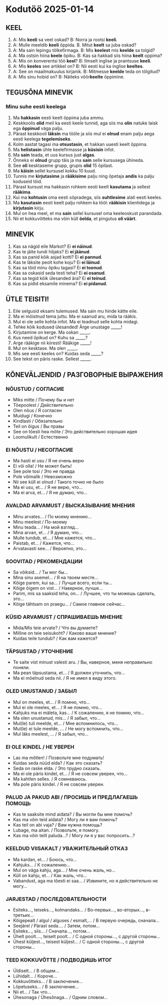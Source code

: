 # Kodutöö 2025-01-14

## KEEL

1. A: Mis **keeli** sa veel oskad? B: Norra ja rootsi **keeli**.
2. A: Mulle meeldib **keeli** õppida. B. Mitut **keelt** sa juba oskad?
3. A: Ma sain lepingu tõlkefirmaga. B: Mis **keelest** mis **keelde** sa tolgid?
4. A: Ma ostsin hiina **keele** õpiku. B: Kas sa hakkad siis hiina **keelt** орріmа?
5. A: Mis on konverentsi töö **keel**? B: Ilmselt inglise ja prantsuse **keeli**.
6. A: Mis **keeles** see artikkel on? B: Nii eesti kui ka inglise **keeltes**.
7. A: See on maailmakuulus kirjanik. B: Mitmesse **keelde** teda on tõlgitud?
8. A: Mis sinu hobid on? B: Näiteks võõr**keelte** õppimine.


## TEGUSÕNA MINEVIK

### Minu suhe eesti keelega

1. Ma **hakkasin** eesti keelt õppima juba ammu. 
2. Keskkoolis **olid** meil ka eesti keele tunnid, aga siis ma **olin** natuke laisk ega **õppinud** väga palju. 
3. Pärast keskkooli **läksin** ma tööle ja siis mul ei **olnud** enam palju aega eesti keelega **tegelemiseks**.
4. Kolm aastat tagasi ma **otsustasin**, et hakkan uuesti keelt õppima.
5. Ma **helistasin** ühte keelefirmasse ja **küsisin** infot.
6. Ma **sain** teada, et uus kursus just **algas**. 
7. Õnneks ei **olnud** grupp täis ja ma **sain** selle kursusega ühineda.
8. See **oli** kesktaseme grupp, grupis **olid** 15 õpilast.
9. Ma **käisin** sellel kursusel kokku 10 kuud.
10. Tunnis me **kirjutasime** ja **rääkisime** palju ning õpetaja **andis** ka palju koduseid töid.
11. Pärast kursust ma hakkasin rohkem eesti keelt **kasutama** ja sellest **rääkima**.
12. Kui ma **kohtusin** oma eesti sõpradega, siis **suhtlesime** alati eesti keeles.
13. Ma **kasutasin** eesti keelt palju rohkem ka tööl: **rääkisin** klientidega ja **kirjutasin** kirju.
14. Mul on hea meel, et ma **sain** sellel kursusel oma keeleoskust parandada. 
15. Nii et kokkuvõtteks ma võin küll **öelda**, et pingutus **oli väärt**.


## MINEVIK

1. Kas sa nägid eile Markot? Ei **ei näinud**.
2. Kas te jäite tundi hiljaks? Ei **ei jäänud**.
3. Kas sa panid kõik asjad kotti? Ei **ei pannud**.
4. Kas te läksite peolt kohe koju? Ei **ei läinud**.
5. Kas sa tõid minu õpiku tagasi? Ei **ei toonud**.
6. Kas sa oskasid seda testi teha? Ei **ei osanud**. 
7. Kas sa tegid kõik ülesanded ära? Ei **ei teinud**.
8. Kas sa pidid eksamile minema? Ei **ei pidanud**.


## ÜTLE TEISITI!

1. Eile selgusid eksami tulemused. Ma sain mu hinde kätte eile. 
2. Ma ei mõistnud tema juttu. Ma ei saanud aru, mida ta rääkis.
3. Mul ei ole selle kohta infot. Ma ei teadnud selle kohta midagi.
4. Tehke kõik kodused ülesanded! Ärge unustage _____!
5. Kirjutamine on kerge. Ma oskan _____.
6. Kus need õpikud on? Kuhu sa _____?
7. Arge rääkige nii kiiresti! Rääkige _____!
8. Mul on kesktase. Ma olen _____.
9. Mis see eesti keeles on? Kuidas seda _____?
10. See tekst on päris raske. Sellest _____.


## KÕNEVÄLJENDID / РАЗГОВОРНЫЕ ВЫРАЖЕНИЯ

### NÕUSTUD / СОГЛАСИЕ

- Miks mitte / Почему бы и нет
- Tõepoolest / Действительно
- Olen nõus / Я согласен
- Muidugi / Конечно
- Kindlasti / Обязательно
- Teil on õigus / Вы правы
- See on tõesti hea mõte / Это действительно хорошая идея
- Loomulikult / Естественно

### EI NÕUSTU / НЕСОГЛАСИЕ

- Ma hasti ei usu / Я не очень верю
- Ei või olla! / Не может быть!
- See pole tosi / Это не правда
- Pole võimalik / Невозможно
- Nii see küll ei olnud / Такого точно не было
- Ma ei usu, et... / Я не верю, что...
- Ma ei arva, et... / Я не думаю, что...

### AVALDAD ARVAMUST / ВЫСКАЗЫВАНИЕ МНЕНИЯ

- Minu arvates... / По моему мнению...
- Minu meelest / По-моему
- Minu teada... / На мой взгляд...
- Mina arvan, et... / Я думаю, что...
- Mulle tundub, et... / Мне кажется, что...
- Paistab, et... / Кажется, что...
- Arvatavasti see... / Вероятно, это...

### SOOVITAD / РЕКОМЕНДАЦИИ

- Sa võiksid... / Ты мог бы...
- Mina sinu asemel... / Я на твоем месте...
- Kõige parem, kui sa... / Лучше всего, если ты...
- Kõige õigem on vist... / Наверное, лучше...
- Parim, mis sa saaksid teha, on... / Лучшее, что ты можешь сделать, это...
- Kõige tähtsam on praegu... / Самое главное сейчас...

### KÜSID ARVAMUST / СПРАШИВАЕШЬ МНЕНИЕ

- Mida/Mis teie arvate? / Что вы думаете?
- Milline on teie seisukoht? / Каково ваше мнение?
- Kuidas teile tundub? / Как вам кажется?

### TÄPSUSTAD / УТОЧНЕНИЕ

- Te saite vist minust valesti aru. / Вы, наверное, меня неправильно поняли.
- Ma pean täpsustama, et... / Я должен уточнить, что...
- Ma ei mõelnud seda nii. / Я не имел в виду этого.

### OLED UNUSTANUD / ЗАБЫЛ

- Mul on meeles, et... / Я помню, что...
- Mul ei ole meeles, et... / Я не помню, что...
- Kahjuks ma ei mäleta, kas... / К сожалению, я не помню, что...
- Ma olen unustanud, mis... / Я забыл, что...
- Mul(le) tuli meelde, et... / Мне вспомнилось, что...
- Mul(le) ei tule meelde, ... / Не могу вспомнить, что...
- Mul läks meelest, ... / Я забыл, что...

### EI OLE KINDEL / НЕ УВЕРЕН

- Las ma mõtlen! / Позвольте мне подумать!
- Kuidas seda nüüd elda? / Как это сказать?
- Seda on raske elda. / Это трудно сказать.
- Ma ei ole päris kindel, et... / Я не совсем уверен, что...
- Ma kahtlen selles. / Я сомневаюсь.
- Ma pole päris kindel. / Я не совсем уверен.

### PALUD JA PAKUD ABI / ПРОСИШЬ И ПРЕДЛАГАЕШЬ ПОМОЩЬ

- Kas te saaksite mind aidata? / Вы могли бы мне помочь?
- Kas ma võin teid aidata? / Могу ли я вам помочь?
- Kas teil on abi vaja? / Вам нужна помощь?
- Lubage, ma aitan. / Позвольте, я помогу.
- Kas ma võin teilt paluda...? / Могу ли я у вас попросить...?

### KEELDUD VIISAKALT / УВАЖИТЕЛЬНЫЙ ОТКАЗ

- Ma kardan, et... / Боюсь, что...
- Kahjuks... / К сожалению...
- Mul on väga kahju, aga... / Мне очень жаль, но...
- Küll on kahju, et... / Как жаль, что...
- Vabandust, aga ma tõesti ei saa... / Извините, но я действительно не могу...

### JARJESTAD / ПОСЛЕДОВАТЕЛЬНОСТИ

- Esiteks..., teiseks..., kolmandaks... / Во-первых..., во-вторых..., в-третьих...
- Kõigepealt / algul / alguses / esmalt,... / В первую очередь, сначала...
- Seejärel / Pärast seda.... / Затем, потом... 
- Esiteks..., siis... / Сначала..., потом...
- Ühelt poolt...., teiselt poolt... / С одной стороны..., с другой стороны...
- Ühest küljest..., teisest küljest... / С одной стороны..., с другой стороны...

### TEED KOKKUVÕTTE / ПОДВОДИШЬ ИТОГ

- Üldiselt... / В общем...
- Lühidalt... / Короче...
- Kokkuvõtteks... / В заключение...
- Lõpetuseks... / В заключение...
- Nii et... / Так что...
- Ühesonaga / Ühesõnaga... / Одним словом...
